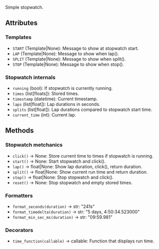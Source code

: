 Simple stopwatch.

## Attributes
### Templates
- `START` (Template|None): Message to show at stopwatch start.
- `LAP` (Template|None): Message to show when lap().
- `SPLIT` (Template|None): Message to show when split().
- `STOP` (Template|None): Message to show when stop().

### Stopwatch internals
- `running` (bool): If stopwatch is currently running.
- `times` (list[floats]): Stored times.
- `timestamp` (datetime): Current timestamp.
- `laps` (list[float]): Lap durations in seconds.
- `splits` (list[float]): Lap durations compared to stopwatch start time.
- `current_time` (int): Current lap.

## Methods
### Stopwatch metchanics
- `click()` -> None: Store current time to times if stopwatch is running.
- `start()` -> None: Start stopwatch and click().
- `lap()` -> float|None: Show lap duration, click(), return duration.
- `split()` -> float|None: Show current run time and return duration.
- `stop()` -> float|None: Stop stopwatch and click().
- `reset()` -> None: Stop stopwatch and empty stored times.

### Formatters
- `format_seconds(duration)` -> str: "241s"
- `format_timedelta(duration)` -> str: "5 days, 4:50:34.523000"
- `format_min_sec_ms(duration)` -> str: "09:59.981"

### Decorators
- `time_function(callable)` -> callable: Function that displays run time.